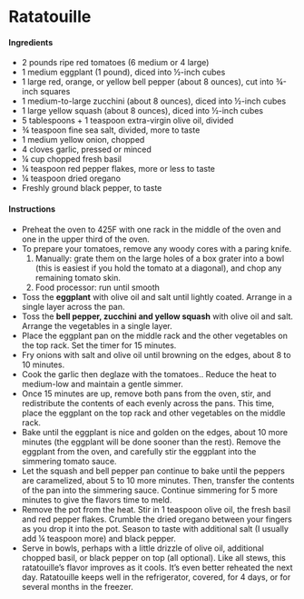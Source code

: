 # Ratatouille

#### Ingredients

- <span data-amount="2">2</span> pounds ripe red tomatoes (<span data-amount="6">6</span> medium or <span data-amount="4">4</span> large)
- <span data-amount="1">1</span> medium eggplant (<span data-amount="1">1</span> pound), diced into ½-inch cubes
- <span data-amount="1">1</span> large red, orange, or yellow bell pepper (about <span data-amount="8" data-unit="ounce">8 ounces</span>), cut into ¾-inch squares
- <span data-amount="1">1</span> medium-to-large zucchini (about <span data-amount="8" data-unit="ounce">8 ounces</span>), diced into ½-inch cubes
- <span data-amount="1">1</span> large yellow squash (about <span data-amount="8" data-unit="ounce">8 ounces</span>), diced into ½-inch cubes
- <span data-amount="5" data-unit="tablespoon">5 tablespoons</span> + <span data-amount="1" data-unit="teaspoon">1 teaspoon</span> extra-virgin olive oil, divided
- <span data-amount="0.75" data-unit="teaspoon">¾ teaspoon</span> fine sea salt, divided, more to taste
- <span data-amount="1">1</span> medium yellow onion, chopped
- <span data-amount="4">4</span> cloves garlic, pressed or minced
- <span data-amount="0.25" data-unit="cup">¼ cup</span> chopped fresh basil
- <span data-amount="0.25" data-unit="teaspoon">¼ teaspoon</span> red pepper flakes, more or less to taste
- <span data-amount="0.25" data-unit="teaspoon">¼ teaspoon</span> dried oregano
- Freshly ground black pepper, to taste

#### Instructions

- Preheat the oven to 425F with one rack in the middle of the oven and one in the upper third of the oven.
- To prepare your tomatoes, remove any woody cores with a paring knife. 
    1. Manually: grate them on the large holes of a box grater into a bowl (this is easiest if you hold the tomato at a diagonal), and chop any remaining tomato skin.
    2. Food processor: run until smooth
- Toss the **eggplant** with olive oil and salt until lightly coated. Arrange in a single layer across the pan.
- Toss the **bell pepper, zucchini and yellow squash** with olive oil and salt. Arrange the vegetables in a single layer.
- Place the eggplant pan on the middle rack and the other vegetables on the top rack. Set the timer for 15 minutes.
- Fry onions with salt and olive oil until browning on the edges, about 8 to 10 minutes.
- Cook the garlic then deglaze with the tomatoes.. Reduce the heat to medium-low and maintain a gentle simmer.
- Once 15 minutes are up, remove both pans from the oven, stir, and redistribute the contents of each evenly across the pans. This time, place the eggplant on the top rack and other vegetables on the middle rack.
- Bake until the eggplant is nice and golden on the edges, about 10 more minutes (the eggplant will be done sooner than the rest). Remove the eggplant from the oven, and carefully stir the eggplant into the simmering tomato sauce.
- Let the squash and bell pepper pan continue to bake until the peppers are caramelized, about 5 to 10 more minutes. Then, transfer the contents of the pan into the simmering sauce. Continue simmering for 5 more minutes to give the flavors time to meld.
- Remove the pot from the heat. Stir in 1 teaspoon olive oil, the fresh basil and red pepper flakes. Crumble the dried oregano between your fingers as you drop it into the pot. Season to taste with additional salt (I usually add ¼ teaspoon more) and black pepper.
- Serve in bowls, perhaps with a little drizzle of olive oil, additional chopped basil, or black pepper on top (all optional). Like all stews, this ratatouille’s flavor improves as it cools. It’s even better reheated the next day. Ratatouille keeps well in the refrigerator, covered, for 4 days, or for several months in the freezer.